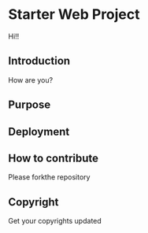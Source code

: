 # Starter Web Project
Hi!! 
## Introduction
How are you?
## Purpose

## Deployment

## How to contribute
Please forkthe repository

## Copyright

Get your copyrights updated

